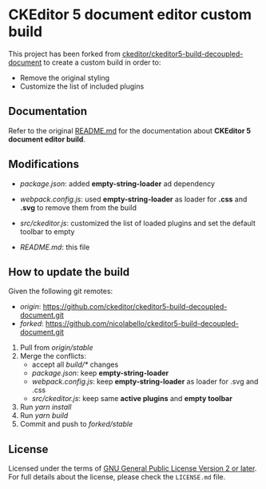 CKEditor 5 document editor custom build
========================================

This project has been forked from [ckeditor/ckeditor5-build-decoupled-document](https://github.com/ckeditor/ckeditor5-build-decoupled-document) to create a custom build in order to:

* Remove the original styling 
* Customize the list of included plugins

## Documentation

Refer to the original [README.md](https://github.com/ckeditor/ckeditor5-build-decoupled-document/blob/master/README.md) for the documentation about **CKEditor 5 document editor build**.

## Modifications

* _package.json_: added **empty-string-loader** ad dependency

* _webpack.config.js_: used **empty-string-loader** as loader for **.css** and **.svg** to remove them from the build

* _src/ckeditor.js_: customized the list of loaded plugins and set the default toolbar to empty

* _README.md_: this file

## How to update the build

Given the following git remotes:

* _origin_: https://github.com/ckeditor/ckeditor5-build-decoupled-document.git
* _forked_: https://github.com/nicolabello/ckeditor5-build-decoupled-document.git

1. Pull from _origin/stable_ 
2. Merge the conflicts:
	* accept all _build/*_ changes
	* _package.json_: keep **empty-string-loader**
	* _webpack.config.js_: keep **empty-string-loader** as loader for .svg and .css
	* _src/ckeditor.js_: keep same **active plugins** and **empty toolbar** 
3. Run _yarn install_
4. Run _yarn build_
5. Commit and push to _forked/stable_

## License

Licensed under the terms of [GNU General Public License Version 2 or later](http://www.gnu.org/licenses/gpl.html). For full details about the license, please check the `LICENSE.md` file.
